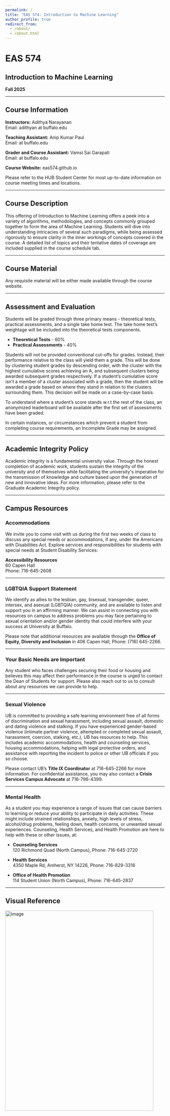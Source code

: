 ```yaml
---
permalink: /
title: "EAS 574: Introduction to Machine Learning"
author_profile: true
redirect_from: 
  - /about/
  - /about.html
---
```

# EAS 574  
## Introduction to Machine Learning  
**Fall 2025**

---

## Course Information
**Instructors:** Adithya Narayanan  
Email: adithyan at buffalo.edu  

**Teaching Assistant:** Anip Kumar Paul  
Email: at buffalo.edu  

**Grader and Course Assistant:** Vamsi Sai Garapati  
Email: at buffalo.edu  

**Course Website:** eas574.github.io  

Please refer to the HUB Student Center for most up-to-date information on course meeting times and locations. 

---

## Course Description
This offering of Introduction to Machine Learning offers a peek into a variety of algorithms, methodologies, and concepts commonly grouped together to form the area of Machine Learning. Students will dive into understanding intricacies of several such paradigms, while being assessed rigorously to ensure clarity in the inner workings of concepts covered in the course. A detailed list of topics and their tentative dates of coverage are included supplied in the course schedule tab.

---

## Course Material
Any requisite material will be either made available through the course website.

---

## Assessment and Evaluation
Students will be graded through three primary means - theoretical tests, practical assessments, and a single take home test. The take home test’s weightage will be included into the theoretical tests components.

- **Theoretical Tests** - 60%  
- **Practical Assessments** - 40%  

Students will not be provided conventional cut-offs for grades. Instead, their performance relative to the class will yield them a grade. This will be done by clustering student grades by descending order, with the cluster with the highest cumulative scores achieving an A, and subsequent clusters being awarded subsequent grades respectively. If a student’s cumulative score isn’t a member of a cluster associated with a grade, then the student will be awarded a grade based on where they stand in relation to the clusters surrounding them. This decision will be made on a case-by-case basis. 

To understand where a student’s score stands w.r.t the rest of the class, an anonymized leaderboard will be available after the first set of assessments have been graded. 

In certain instances, or circumstances which prevent a student from completing course requirements, an Incomplete Grade may be assigned.  

---

## Academic Integrity Policy
Academic integrity is a fundamental university value. Through the honest completion of academic work, students sustain the integrity of the university and of themselves while facilitating the university's imperative for the transmission of knowledge and culture based upon the generation of new and innovative ideas. For more information, please refer to the Graduate Academic Integrity policy.

---

## Campus Resources

### Accommodations
We invite you to come visit with us during the first two weeks of class to discuss any special needs or accommodations, if any, under the Americans with Disabilities Act. Explore services and responsibilities for students with special needs at Student Disability Services:

**Accessibility Resources**  
60 Capen Hall  
Phone: 716-645-2608  

---

### LGBTQIA Support Statement
We identify as allies to the lesbian, gay, bisexual, transgender, queer, intersex, and asexual (LGBTQIA) community, and are available to listen and support you in an affirming manner. We can assist in connecting you with resources on campus to address problems you may face pertaining to sexual orientation and/or gender identity that could interfere with your success at University at Buffalo.  

Please note that additional resources are available through the **Office of Equity, Diversity and Inclusion** in 406 Capen Hall, Phone: (716) 645-2266.  

---

### Your Basic Needs are Important
Any student who faces challenges securing their food or housing and believes this may affect their performance in the course is urged to contact the Dean of Students for support. Please also reach out to us to consult about any resources we can provide to help.

---

### Sexual Violence
UB is committed to providing a safe learning environment free of all forms of discrimination and sexual harassment, including sexual assault, domestic and dating violence and stalking. If you have experienced gender-based violence (intimate partner violence, attempted or completed sexual assault, harassment, coercion, stalking, etc.), UB has resources to help. This includes academic accommodations, health and counseling services, housing accommodations, helping with legal protective orders, and assistance with reporting the incident to police or other UB officials if you so choose.  

Please contact UB’s **Title IX Coordinator** at 716-645-2266 for more information. For confidential assistance, you may also contact a **Crisis Services Campus Advocate** at 716-796-4399.

---

### Mental Health
As a student you may experience a range of issues that can cause barriers to learning or reduce your ability to participate in daily activities. These might include strained relationships, anxiety, high levels of stress, alcohol/drug problems, feeling down, health concerns, or unwanted sexual experiences. Counseling, Health Services, and Health Promotion are here to help with these or other issues, at:

- **Counseling Services**  
  120 Richmond Quad (North Campus), Phone: 716-645-2720  

- **Health Services**  
  4350 Maple Rd, Amherst, NY 14226, Phone: 716-829-3316  

- **Office of Health Promotion**  
  114 Student Union (North Campus), Phone: 716-645-2837  

---

## Visual Reference
<img width="468" height="633" alt="image" src="https://github.com/user-attachments/assets/37730506-30e4-4439-9030-0ec06e3e76f4" />
